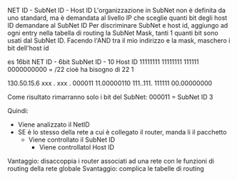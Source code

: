 NET ID - SubNet ID - Host ID
L'organizzazione in SubNet non è definita da uno standard, ma è demandata al livello IP che sceglie quanti bit degli host ID demandare al SubNet ID
Per discriminare SubNet e host id, aggiungo ad ogni entry nella tabella di routing la SubNet Mask, tanti 1 quanti bit sono usati dal SubNet ID. Facendo l'AND tra il mio indirizzo e la mask, maschero i bit dell'host id

es 16bit NET ID - 6bit SubNet ID - 10 Host ID
11111111 11111111 111111 0000000000 = /22 cioè ha bisogno di 22 1

130.50.15.6
xxx . xxx . 000011 11.00000110
111..111. 111111 00.00000000

Come risultato rimarranno solo i bit del SubNet: 000011 = SubNet ID 3

Quindi: 
- Viene analizzato il NetID
- SE è lo stesso della rete a cui è collegato il router, manda li il pacchetto
	- Viene controllato il SubNet ID
		- Viene controllatol Host ID

Vantaggio: disaccoppia i router associati ad una rete con le funzioni di routing della rete globale
Svantaggio: complica le tabelle di routing
